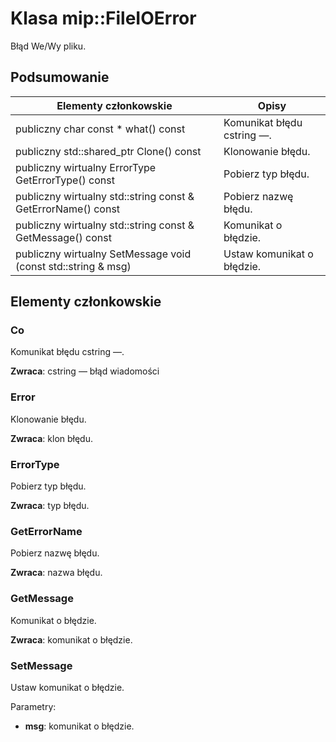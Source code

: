 # <a name="class-mipfileioerror"></a>Klasa mip::FileIOError 
Błąd We/Wy pliku.
  
## <a name="summary"></a>Podsumowanie
 Elementy członkowskie                        | Opisy                                
--------------------------------|---------------------------------------------
 publiczny char const * what() const  |  Komunikat błędu cstring —.
publiczny std::shared_ptr<Error> Clone() const  |  Klonowanie błędu.
 publiczny wirtualny ErrorType GetErrorType() const  |  Pobierz typ błędu.
 publiczny wirtualny std::string const & GetErrorName() const  |  Pobierz nazwę błędu.
 publiczny wirtualny std::string const & GetMessage() const  |  Komunikat o błędzie.
 publiczny wirtualny SetMessage void (const std::string & msg)  |  Ustaw komunikat o błędzie.
  
## <a name="members"></a>Elementy członkowskie
  
### <a name="what"></a>Co
Komunikat błędu cstring —.

  
**Zwraca**: cstring — błąd wiadomości
  
### <a name="error"></a>Error
Klonowanie błędu.

  
**Zwraca**: klon błędu.
  
### <a name="errortype"></a>ErrorType
Pobierz typ błędu.

  
**Zwraca**: typ błędu.
  
### <a name="geterrorname"></a>GetErrorName
Pobierz nazwę błędu.

  
**Zwraca**: nazwa błędu.
  
### <a name="getmessage"></a>GetMessage
Komunikat o błędzie.

  
**Zwraca**: komunikat o błędzie.
  
### <a name="setmessage"></a>SetMessage
Ustaw komunikat o błędzie.

Parametry:  
* **msg**: komunikat o błędzie.

